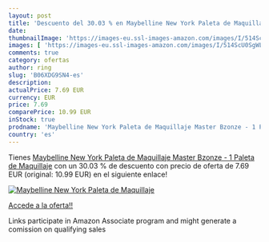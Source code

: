 ```yaml
---
layout: post
title: 'Descuento del 30.03 % en Maybelline New York Paleta de Maquillaje'
date: 
thumbnailImage: 'https://images-eu.ssl-images-amazon.com/images/I/514ScU0SgWL._SL200_.jpg'
images: [ 'https://images-eu.ssl-images-amazon.com/images/I/514ScU0SgWL._SL200_.jpg' ]
comments: true
category: ofertas
author: ring
slug: 'B06XDG9SN4-es'
description:
actualPrice: 7.69 EUR
currency: EUR
price: 7.69
comparePrice: 10.99 EUR
inStock: true
prodname: 'Maybelline New York Paleta de Maquillaje Master Bzonze - 1 Paleta de Maquillaje'
country: 'es'
---
```


Tienes [Maybelline New York Paleta de Maquillaje Master Bzonze - 1 Paleta de Maquillaje](https://www.amazon.es/dp/B06XDG9SN4/?tag=tolees-21) con un 30.03 % de descuento con precio de oferta de 7.69 EUR (original: 10.99 EUR) en el siguiente enlace!

[![Maybelline New York Paleta de Maquillaje](https://images-eu.ssl-images-amazon.com/images/I/514ScU0SgWL._SL200_.jpg)](https://www.amazon.es/dp/B06XDG9SN4/?tag=tolees-21)

[Accede a la oferta!!](https://www.amazon.es/dp/B06XDG9SN4/?tag=tolees-21)

Links participate in Amazon Associate program and might generate a comission on qualifying sales


